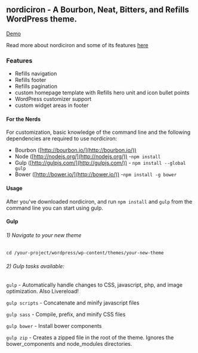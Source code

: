 ## nordiciron - A Bourbon, Neat, Bitters, and Refills WordPress theme.

[Demo](http://braginteractive.com/demo/nordiciron/)

Read more about nordiciron and some of its features [here](http://braginteractive.com/a-bourbon-neat-bitters-and-refills-wordpress-theme/)

### Features
- Refills navigation
- Refills footer
- Refills pagination
- custom homepage template with Refills hero unit and icon bullet points
- WordPress customizer support
- custom widget areas in footer


#### For the Nerds
For customization, basic knowledge of the command line and the following dependencies are required to use nordiciron:

- Bourbon ([http://bourbon.io/](http://bourbon.io/)) 
- Node ([http://nodejs.org/](http://nodejs.org/)) -`npm install`
- Gulp ([http://gulpjs.com/](http://gulpjs.com/)) - `npm install --global gulp`
- Bower ([http://bower.io/](http://bower.io/)) -`npm install -g bower`

#### Usage
After you've downloaded nordiciron, and run `npm install` and `gulp` from the command line you can start using gulp.

#### Gulp

###### 1) Navigate to your new theme
`cd /your-project/wordpress/wp-content/themes/your-new-theme`

###### 2) Gulp tasks available:

`gulp` - Automatically handle changes to CSS, javascript, php, and image optimization. Also Livereload!

`gulp scripts` - Concatenate and minify javascript files

`gulp sass` - Compile, prefix, and minify CSS files

`gulp bower` - Install bower components

`gulp zip` - Creates a zipped file in the root of the theme. Ignores the bower_components and node_modules directories.
